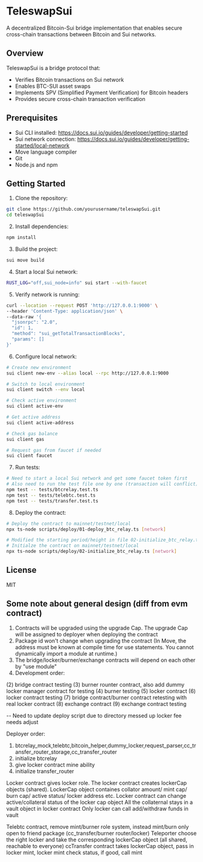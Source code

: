 # TeleswapSui

A decentralized Bitcoin-Sui bridge implementation that enables secure cross-chain transactions between Bitcoin and Sui networks.

## Overview

TeleswapSui is a bridge protocol that:
- Verifies Bitcoin transactions on Sui network
- Enables BTC-SUI asset swaps
- Implements SPV (Simplified Payment Verification) for Bitcoin headers
- Provides secure cross-chain transaction verification

## Prerequisites

- Sui CLI installed: https://docs.sui.io/guides/developer/getting-started
- Sui network connection: https://docs.sui.io/guides/developer/getting-started/local-network
- Move language compiler
- Git
- Node.js and npm

## Getting Started

1. Clone the repository:
```bash
git clone https://github.com/yourusername/teleswapSui.git
cd teleswapSui
```

2. Install dependencies:
```bash
npm install
```

3. Build the project:
```bash
sui move build
```

4. Start a local Sui network:
```bash
RUST_LOG="off,sui_node=info" sui start --with-faucet
```

5. Verify network is running:
```bash
curl --location --request POST 'http://127.0.0.1:9000' \
--header 'Content-Type: application/json' \
--data-raw '{
  "jsonrpc": "2.0",
  "id": 1,
  "method": "sui_getTotalTransactionBlocks",
  "params": []
}'
```

6. Configure local network:
```bash
# Create new environment
sui client new-env --alias local --rpc http://127.0.0.1:9000

# Switch to local environment
sui client switch --env local

# Check active environment
sui client active-env

# Get active address
sui client active-address

# Check gas balance
sui client gas

# Request gas from faucet if needed
sui client faucet
```

7. Run tests:
```bash
# Need to start a local Sui network and get some faucet token first
# Also need to run the test file one by one (transaction will conflict)
npm test -- tests/btcrelay.test.ts
npm test -- tests/telebtc.test.ts
npm test -- tests/transfer.test.ts
```

8. Deploy the contract:
```bash
# Deploy the contract to mainnet/testnet/local 
npx ts-node scripts/deploy/01-deploy_btc_relay.ts [network]

# Modified the starting period/height in file 02-initialize_btc_relay.ts
# Initialze the contract on mainnet/testnet/local 
npx ts-node scripts/deploy/02-initialize_btc_relay.ts [network]
```

## License
MIT


## Some note about general design (diff from evm contract)
1. Contracts will be upgraded using the upgrade Cap. The upgrade Cap will be assigned to deployer when deploying the contract
2. Package id won't change when upgrading the contract (In Move, the address must be known at compile time for use statements. You cannot dynamically import a module at runtime.)
3. The bridge/locker/burner/exchange contracts will depend on each other by "use module"
4. Development order: 

  (2) bridge contract testing
  (3) burner rounter contract, also add dummy locker manager contract for testing
  (4) burner testing
  (5) locker contract
  (6) locker contract testing
  (7) bridge contract/burner contract retesting with real locker contract
  (8) exchange contract
  (9) exchange contract testing

-- Need to update deploy script due to directory messed up
locker fee needs adjust

Deployer order:
1. btcrelay_mock,telebtc,bitcoin_helper,dummy_locker,request_parser,cc_transfer_router_storage,cc_transfer_router
2. initialize btcrelay
3. give locker contract mine ability
4. initialize transfer_router 


Locker contract gives locker role. The locker contract creates lockerCap objects (shared).
LockerCap object containes collator amount/ mint cap/ burn cap/ active status/ locker address etc. 
Locker contract can change active/collateral status of the locker cap object
All the collaternal stays in a vault object in locker contract
Only locker can call add/withdraw funds in vault 

Telebtc contract, remove mint/burner role system, instead mint/burn only open to friend package (cc_transfer/burner router/locker)
Teleporter choose the right locker and take the corresponding lockerCap object (all shared, reachable to everyone)
ccTransfer contract takes lockerCap object, pass in locker mint, locker mint check status, if good, call mint
